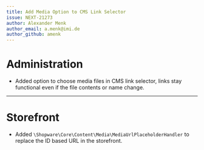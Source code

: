 ```yaml
---
title: Add Media Option to CMS Link Selector
issue: NEXT-21273
author: Alexander Menk
author_email: a.menk@imi.de
author_github: amenk
---
```

# Administration
* Added option to choose media files in CMS link selector, links stay functional even if the file contents or name change.
___
# Storefront
* Added `\Shopware\Core\Content\Media\MediaUrlPlaceholderHandler` to replace the ID based URL in the storefront. 

